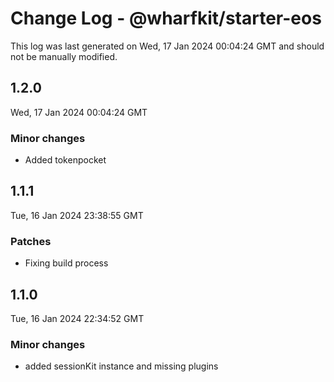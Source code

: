 # Change Log - @wharfkit/starter-eos

This log was last generated on Wed, 17 Jan 2024 00:04:24 GMT and should not be manually modified.

## 1.2.0
Wed, 17 Jan 2024 00:04:24 GMT

### Minor changes

- Added tokenpocket

## 1.1.1
Tue, 16 Jan 2024 23:38:55 GMT

### Patches

- Fixing build process

## 1.1.0
Tue, 16 Jan 2024 22:34:52 GMT

### Minor changes

- added sessionKit instance and missing plugins

